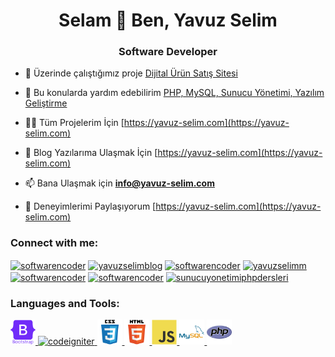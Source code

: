 <h1 align="center">Selam 👋 Ben, Yavuz Selim</h1>
<h3 align="center">Software Developer</h3>

- 🔭 Üzerinde çalıştığımız proje [Dijital Ürün Satış Sitesi](https://yavuz-selim.com)

- 💬 Bu konularda yardım edebilirim [PHP, MySQL, Sunucu Yönetimi, Yazılım Geliştirme](https://yavuz-selim.com)

- 👨‍💻 Tüm Projelerim İçin [https://yavuz-selim.com](https://yavuz-selim.com)

- 📝 Blog Yazılarıma Ulaşmak İçin [https://yavuz-selim.com](https://yavuz-selim.com)

- 📫 Bana Ulaşmak için **info@yavuz-selim.com**

- 📄 Deneyimlerimi Paylaşıyorum [https://yavuz-selim.com](https://yavuz-selim.com)

<h3 align="left">Connect with me:</h3>
<p align="left">
<a href="https://codepen.io/softwarencoder" target="blank"><img align="center" src="https://raw.githubusercontent.com/rahuldkjain/github-profile-readme-generator/master/src/images/icons/Social/codepen.svg" alt="softwarencoder" height="30" width="40" /></a>
<a href="https://dev.to/yavuzselimblog" target="blank"><img align="center" src="https://raw.githubusercontent.com/rahuldkjain/github-profile-readme-generator/master/src/images/icons/Social/devto.svg" alt="yavuzselimblog" height="30" width="40" /></a>
<a href="https://twitter.com/softwarencoder" target="blank"><img align="center" src="https://raw.githubusercontent.com/rahuldkjain/github-profile-readme-generator/master/src/images/icons/Social/twitter.svg" alt="softwarencoder" height="30" width="40" /></a>
<a href="https://linkedin.com/in/yavuzselimm" target="blank"><img align="center" src="https://raw.githubusercontent.com/rahuldkjain/github-profile-readme-generator/master/src/images/icons/Social/linked-in-alt.svg" alt="yavuzselimm" height="30" width="40" /></a>
<a href="https://fb.com/softwarencoder" target="blank"><img align="center" src="https://raw.githubusercontent.com/rahuldkjain/github-profile-readme-generator/master/src/images/icons/Social/facebook.svg" alt="softwarencoder" height="30" width="40" /></a>
<a href="https://instagram.com/softwarencoder" target="blank"><img align="center" src="https://raw.githubusercontent.com/rahuldkjain/github-profile-readme-generator/master/src/images/icons/Social/instagram.svg" alt="softwarencoder" height="30" width="40" /></a>
<a href="https://www.youtube.com/c/sunucuyonetimiphpdersleri" target="blank"><img align="center" src="https://raw.githubusercontent.com/rahuldkjain/github-profile-readme-generator/master/src/images/icons/Social/youtube.svg" alt="sunucuyonetimiphpdersleri" height="30" width="40" /></a>
</p>

<h3 align="left">Languages and Tools:</h3>
<p align="left"> <a href="https://getbootstrap.com" target="_blank" rel="noreferrer"> <img src="https://raw.githubusercontent.com/devicons/devicon/master/icons/bootstrap/bootstrap-plain-wordmark.svg" alt="bootstrap" width="40" height="40"/> </a> <a href="https://codeigniter.com" target="_blank" rel="noreferrer"> <img src="https://cdn.worldvectorlogo.com/logos/codeigniter.svg" alt="codeigniter" width="40" height="40"/> </a> <a href="https://www.w3schools.com/css/" target="_blank" rel="noreferrer"> <img src="https://raw.githubusercontent.com/devicons/devicon/master/icons/css3/css3-original-wordmark.svg" alt="css3" width="40" height="40"/> </a> <a href="https://www.w3.org/html/" target="_blank" rel="noreferrer"> <img src="https://raw.githubusercontent.com/devicons/devicon/master/icons/html5/html5-original-wordmark.svg" alt="html5" width="40" height="40"/> </a> <a href="https://developer.mozilla.org/en-US/docs/Web/JavaScript" target="_blank" rel="noreferrer"> <img src="https://raw.githubusercontent.com/devicons/devicon/master/icons/javascript/javascript-original.svg" alt="javascript" width="40" height="40"/> </a> <a href="https://www.mysql.com/" target="_blank" rel="noreferrer"> <img src="https://raw.githubusercontent.com/devicons/devicon/master/icons/mysql/mysql-original-wordmark.svg" alt="mysql" width="40" height="40"/> </a> <a href="https://www.php.net" target="_blank" rel="noreferrer"> <img src="https://raw.githubusercontent.com/devicons/devicon/master/icons/php/php-original.svg" alt="php" width="40" height="40"/> </a> </p>
